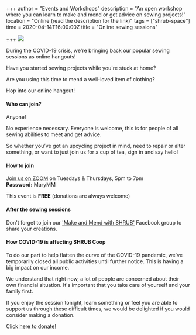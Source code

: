+++
author = "Events and Workshops"
description = "An open workshop where you can learn to make and mend or get advice on sewing projects!"
location = "Online (read the description for the link)"
tags = ["shrub-space"]
time = 2020-04-14T16:00:00Z
title = "Online sewing sessions"

+++
![](https://res.cloudinary.com/shrub-co-op/image/upload/v1586530567/shrubcoop.org/media/sewing_sessions_FB_event_banner_1_khbicr.png)

During the COVID-19 crisis, we're bringing back our popular sewing sessions as online hangouts!  
  
Have you started sewing projects while you're stuck at home?  
  
Are you using this time to mend a well-loved item of clothing?  
  
Hop into our online hangout!

#### Who can join?

Anyone!

No experience necessary. Everyone is welcome, this is for people of all sewing abilities to meet and get advice.  
  
So whether you’ve got an upcycling project in mind, need to repair or alter something, or want to just join us for a cup of tea, sign in and say hello!

#### How to join

[Join us on ZOOM](https://zoom.us/j/9731735824) on Tuesdays & Thursdays, 5pm to 7pm  
**Password:** MaryMM

This event is **FREE** (donations are always welcome)

#### After the sewing sessions

Don't forget to join our ['Make and Mend with SHRUB'](https://www.facebook.com/groups/236741857323915) Facebook group to share your creations.

#### How COVID-19 is affecting SHRUB Coop

To do our part to help flatten the curve of the COVID-19 pandemic, we've temporarily closed all public activities until further notice. This is having a big impact on our income.  
  
We understand that right now, a lot of people are concerned about their own financial situation. It's important that you take care of yourself and your family first.  
  
If you enjoy the session tonight, learn something or feel you are able to support us through these difficult times, we would be delighted if you would consider making a donation.  
  
[Click here to donate!](https://www.paypal.com/cgi-bin/webscr?cmd=_s-xclick&hosted_button_id=SC4STHHVLD56U&source=url)